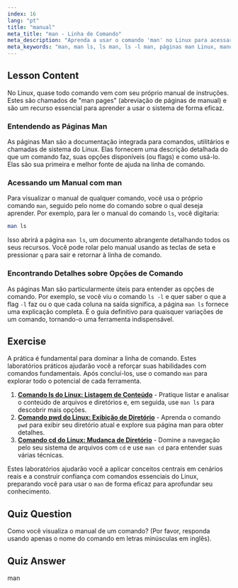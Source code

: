 ```yaml
---
index: 16
lang: "pt"
title: "manual"
meta_title: "man - Linha de Comando"
meta_description: "Aprenda a usar o comando 'man' no Linux para acessar manuais detalhados de comandos como 'ls'. Entenda a página man ls para dominar a linha de comando."
meta_keywords: "man, man ls, ls man, ls -l man, páginas man Linux, manual de comando, documentação Linux, ajuda da linha de comando"
---
```


## Lesson Content

No Linux, quase todo comando vem com seu próprio manual de instruções. Estes são chamados de "man pages" (abreviação de páginas de manual) e são um recurso essencial para aprender a usar o sistema de forma eficaz.

### Entendendo as Páginas Man

As páginas Man são a documentação integrada para comandos, utilitários e chamadas de sistema do Linux. Elas fornecem uma descrição detalhada do que um comando faz, suas opções disponíveis (ou flags) e como usá-lo. Elas são sua primeira e melhor fonte de ajuda na linha de comando.

### Acessando um Manual com man

Para visualizar o manual de qualquer comando, você usa o próprio comando `man`, seguido pelo nome do comando sobre o qual deseja aprender. Por exemplo, para ler o manual do comando `ls`, você digitaria:

```bash
man ls
```

Isso abrirá a página `man ls`, um documento abrangente detalhando todos os seus recursos. Você pode rolar pelo manual usando as teclas de seta e pressionar `q` para sair e retornar à linha de comando.

### Encontrando Detalhes sobre Opções de Comando

As páginas Man são particularmente úteis para entender as opções de comando. Por exemplo, se você viu o comando `ls -l` e quer saber o que a flag `-l` faz ou o que cada coluna na saída significa, a página `man ls` fornece uma explicação completa. É o guia definitivo para quaisquer variações de um comando, tornando-o uma ferramenta indispensável.

## Exercise

A prática é fundamental para dominar a linha de comando. Estes laboratórios práticos ajudarão você a reforçar suas habilidades com comandos fundamentais. Após concluí-los, use o comando `man` para explorar todo o potencial de cada ferramenta.

1.  **[Comando ls do Linux: Listagem de Conteúdo](https://labex.io/pt/labs/linux-linux-ls-command-content-listing-219205)** - Pratique listar e analisar o conteúdo de arquivos e diretórios e, em seguida, use `man ls` para descobrir mais opções.
2.  **[Comando pwd do Linux: Exibição de Diretório](https://labex.io/pt/labs/linux-linux-pwd-command-directory-displaying-209734)** - Aprenda o comando `pwd` para exibir seu diretório atual e explore sua página man para obter detalhes.
3.  **[Comando cd do Linux: Mudança de Diretório](https://labex.io/pt/labs/linux-linux-cd-command-directory-changing-209733)** - Domine a navegação pelo seu sistema de arquivos com `cd` e use `man cd` para entender suas várias técnicas.

Estes laboratórios ajudarão você a aplicar conceitos centrais em cenários reais e a construir confiança com comandos essenciais do Linux, preparando você para usar o `man` de forma eficaz para aprofundar seu conhecimento.

## Quiz Question

Como você visualiza o manual de um comando? (Por favor, responda usando apenas o nome do comando em letras minúsculas em inglês).

## Quiz Answer

man
